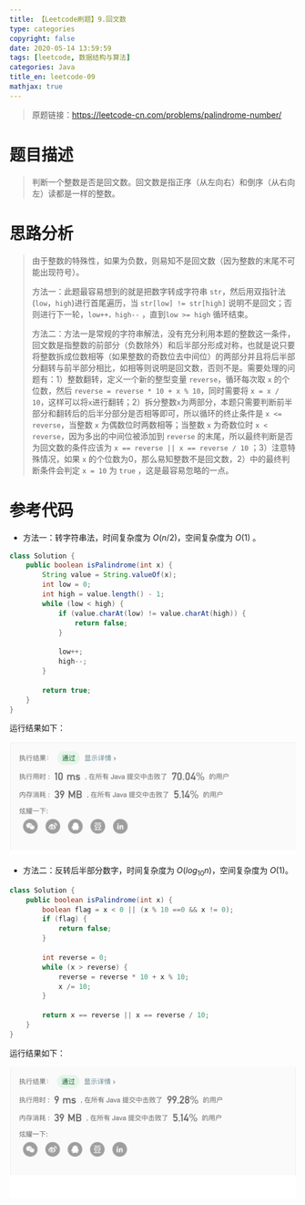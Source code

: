 ```yaml
---
title: 【Leetcode刷题】9.回文数
type: categories
copyright: false
date: 2020-05-14 13:59:59
tags: [leetcode, 数据结构与算法]
categories: Java
title_en: leetcode-09
mathjax: true
---
```


> 原题链接：https://leetcode-cn.com/problems/palindrome-number/

# 题目描述

>判断一个整数是否是回文数。回文数是指正序（从左向右）和倒序（从右向左）读都是一样的整数。

# 思路分析

> 由于整数的特殊性，如果为负数，则易知不是回文数（因为整数的末尾不可能出现符号）。
>
> 方法一：此题最容易想到的就是把数字转成字符串 `str`，然后用双指针法(`low`，`high`)进行首尾遍历，当 `str[low] != str[high]` 说明不是回文；否则进行下一轮，`low++，high--` ，直到`low >= high` 循环结束。
>
> 方法二：方法一是常规的字符串解法，没有充分利用本题的整数这一条件，回文数是指整数的前部分（负数除外）和后半部分形成对称，也就是说只要将整数拆成位数相等（如果整数的奇数位去中间位）的两部分并且将后半部分翻转与前半部分相比，如相等则说明是回文数，否则不是。需要处理的问题有：1）整数翻转，定义一个新的整型变量 `reverse`，循环每次取 `x` 的个位数，然后 `reverse = reverse * 10 + x % 10`，同时需要将 `x = x / 10`，这样可以将`x`进行翻转；2）拆分整数`x`为两部分，本题只需要判断前半部分和翻转后的后半分部分是否相等即可，所以循环的终止条件是 `x <= reverse`，当整数 `x` 为偶数位时两数相等；当整数 `x` 为奇数位时 `x < reverse`，因为多出的中间位被添加到 `reverse` 的末尾，所以最终判断是否为回文数的条件应该为 `x == reverse || x == reverse / 10` ；3）注意特殊情况，如果 `x` 的个位数为0，那么易知整数不是回文数，2）中的最终判断条件会判定 `x = 10` 为 `true` ，这是最容易忽略的一点。

# 参考代码

- 方法一：转字符串法，时间复杂度为 $O(n/2)$，空间复杂度为 $O(1)$ 。

```java
class Solution {
    public boolean isPalindrome(int x) {
        String value = String.valueOf(x);
        int low = 0;
        int high = value.length() - 1;
        while (low < high) {
            if (value.charAt(low) != value.charAt(high)) {
                return false;
            }
            
            low++;
            high--;
        }
        
        return true;
    }
}
```

运行结果如下：

![转字符串法](/images/leetcode_20200514125544.png)

- 方法二：反转后半部分数字，时间复杂度为 $O(log_{10}n)$，空间复杂度为 $O(1)$。

```java
class Solution {
    public boolean isPalindrome(int x) {
        boolean flag = x < 0 || (x % 10 ==0 && x != 0);
        if (flag) {
            return false;
        }

        int reverse = 0;
        while (x > reverse) {
            reverse = reverse * 10 + x % 10;
            x /= 10;
        }

        return x == reverse || x == reverse / 10;
    }
}
```

运行结果如下：

![反转后半部分数字](/images/leetcode_20200514121403.png)

